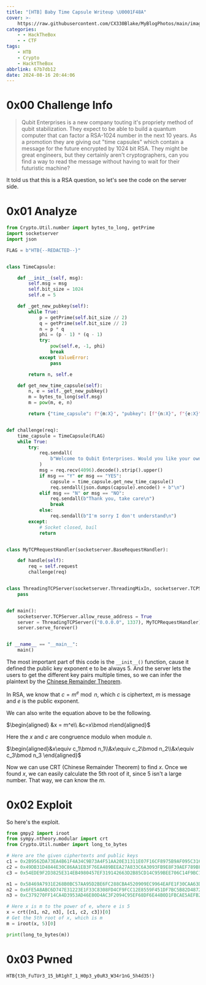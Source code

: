 ```yaml
---
title: "[HTB] Baby Time Capsule Writeup \U0001F48A"
cover: >-
    https://raw.githubusercontent.com/CX330Blake/MyBlogPhotos/main/image/help-you-at-solving-hackthebox-htb-challenges-machines.png
categories:
    - - HackTheBox
    - - CTF
tags:
    - HTB
    - Crypto
    - HacktTheBox
abbrlink: 67b7db12
date: 2024-08-16 20:44:06
---
```


# 0x00 Challenge Info

> Qubit Enterprises is a new company touting it's propriety method of qubit stabilization. They expect to be able to build a quantum computer that can factor a RSA-1024 number in the next 10 years. As a promotion they are giving out "time capsules" which contain a message for the future encrypted by 1024 bit RSA. They might be great engineers, but they certainly aren't cryptographers, can you find a way to read the message without having to wait for their futuristic machine?

It told us that this is a RSA question, so let's see the code on the server side.

# 0x01 Analyze

```python
from Crypto.Util.number import bytes_to_long, getPrime
import socketserver
import json

FLAG = b"HTB{--REDACTED--}"


class TimeCapsule:

    def __init__(self, msg):
        self.msg = msg
        self.bit_size = 1024
        self.e = 5

    def _get_new_pubkey(self):
        while True:
            p = getPrime(self.bit_size // 2)
            q = getPrime(self.bit_size // 2)
            n = p * q
            phi = (p - 1) * (q - 1)
            try:
                pow(self.e, -1, phi)
                break
            except ValueError:
                pass

        return n, self.e

    def get_new_time_capsule(self):
        n, e = self._get_new_pubkey()
        m = bytes_to_long(self.msg)
        m = pow(m, e, n)

        return {"time_capsule": f"{m:X}", "pubkey": [f"{n:X}", f"{e:X}"]}


def challenge(req):
    time_capsule = TimeCapsule(FLAG)
    while True:
        try:
            req.sendall(
                b"Welcome to Qubit Enterprises. Would you like your own time capsule? (Y/n) "
            )
            msg = req.recv(4096).decode().strip().upper()
            if msg == "Y" or msg == "YES":
                capsule = time_capsule.get_new_time_capsule()
                req.sendall(json.dumps(capsule).encode() + b"\n")
            elif msg == "N" or msg == "NO":
                req.sendall(b"Thank you, take care\n")
                break
            else:
                req.sendall(b"I'm sorry I don't understand\n")
        except:
            # Socket closed, bail
            return


class MyTCPRequestHandler(socketserver.BaseRequestHandler):

    def handle(self):
        req = self.request
        challenge(req)


class ThreadingTCPServer(socketserver.ThreadingMixIn, socketserver.TCPServer):
    pass


def main():
    socketserver.TCPServer.allow_reuse_address = True
    server = ThreadingTCPServer(("0.0.0.0", 1337), MyTCPRequestHandler)
    server.serve_forever()


if __name__ == "__main__":
    main()
```

The most important part of this code is the `__init__()` function, cause it defined the public key exponent e to be always 5. And the server lets the users to get the different key pairs multiple times, so we can infer the plaintext by the [Chinese Remainder Theorem](https://blog.cx330.tw/posts/72a59deb/).

In RSA, we know that $c = m^e \bmod n$, which $c$ is ciphertext, $m$ is message and $e$ is the public exponent.

We can also write the equation above to be the following.

$\begin{aligned} &x = m^e\\ &c=x\bmod n\end{aligned}$

Here the $x$ and $c$ are congruence modulo when module $n$.

$\begin{aligned}&x\equiv c_1\bmod n_1\\&x\equiv c_2\bmod n_2\\&x\equiv c_3\bmod n_3 \end{aligned}$

Now we can use CRT (Chinese Remainder Theorem) to find $x$. Once we found $x$, we can easily calculate the 5th root of it, since 5 isn't a large number. That way, we can know the $m$.

# 0x02 Exploit

So here's the exploit.

```python
from gmpy2 import iroot
from sympy.ntheory.modular import crt
from Crypto.Util.number import long_to_bytes

# Here are the given ciphertexts and public keys
c1 = 0x2B9562DA73EA4B61F4A34C9B73A4F51AA20E31311E07F16CF8975B9AF095C3168EFFF0DC17FCA34BC0510AC2A5A0D4FF40428F70A384FED8DD0FC317E3CF86BE08FFB7A607E18ACBC0B4A1E20CCA4D506427C28480931D86AE897A38FB4B1A2EAAD68E2D031FFE0C86328AFD5381B1A3DF53286675D51D954AF4B95B32439F4A
c2 = 0x49DB31D4844E30C86AA1EB3F76EA489BEEA27A833C6A3093FB9E8F39AEF789BF09A0E377CCF10C26A42422A3B1895F91F054C16009EADCE22FB4660AF02582C70F6E5612CB7ACE7E586CED4696767B03D0F412F95E23630CC67A83619A32BD2E25314E1089EAC49D291A3293DECDF125EAC54C247ED71D3C43F78E6430E52E3D
c3 = 0x54EDE9F2D3825E314EB4980457EF319142663D2B85CD14C959BEE706C14F9BC1158A204FF523B11F52DC828EC747E96697E76643A167E18BD335068EDC9A15EF5F92D61C3FA4506625FC5C37189F271321BA2B39D57F6359E9DE29C609F7F4DE4531E8CE39F028F1A603DC3AB78A70C58338E9EA3DA8EEF1EFFAD8CACCAF0C04

n1 = 0x58469A7931E268B0BC57AA95D2BE6FC288CBA4520909EC9964EAFE1F30CAA63D1FE4DDEFFA74CF9107CD8DFD6B09DC479062AA4B492AB0240EDB292E0C17EE21E4FBF621E783F90190AB7EBB97F5760C7DC3A113A9676828C1B210A72601D23AA3D1CDD236A65607B32BA7E5C797FE245300D6D9C37C209258FDEDF4E8EE92E5
n2 = 0x6FE5A8ABC6D747E31223E1F33C8308FD4CF9FCC12E8559F451DF7BC5B82D4872ED966DDA40C4E4484C5D0ED4B50518B4CCDF05ED167617C501797058689851FC25C77BAADE43ACF480C37CAE027BE600E8DCBEEAF13FCB6875989EB843A62432F94765D8041071A8D409F71C3968098A6FACD2BF8DF23E9733CDA50FBEF619BB
n3 = 0xC379270FF14CA4D3953AD46E80D4AC3F2094C95EF68DF6E44B0D1FBCAE5AEFB22E6CF447454528F18DBA5D79BCD8E8025FE5931B296683E09D465C0CC0852ACFE712F450D46B4CD683E0B0A099E73133C384CC0B2E527AE2E7D9E50CDAE0AA41784B1222DECE283BE7C537D16D9773F88CE246025CD1BA134A1E5C5C254B10F9

# Here x is m to the power of e, where e is 5
x = crt([n1, n2, n3], [c1, c2, c3])[0]
# Get the 5th root of x, which is m
m = iroot(x, 5)[0]

print(long_to_bytes(m))
```

# 0x03 Pwned

```txt
HTB{t3h_FuTUr3_15_bR1ghT_1_H0p3_y0uR3_W34r1nG_5h4d35!}
```
